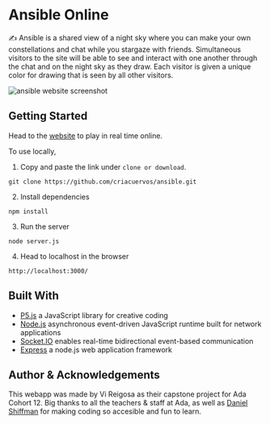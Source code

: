 # Ansible Online

✍️ Ansible is a shared view of a night sky where you can make your own constellations and chat while you stargaze with friends.
Simultaneous visitors to the site will be able to see and interact with one another through the chat and on the night sky as they draw.
Each visitor is given a unique color for drawing that is seen by all other visitors.

![ansible website screenshot](https://i.imgur.com/hjozDer.png)

## Getting Started

Head to the [website](https://ansible-web.herokuapp.com/) to play in real time online.

To use locally, 

1. Copy and paste the link under `clone or download`.

```
git clone https://github.com/criacuervos/ansible.git
```

2. Install dependencies 

```
npm install
```

3. Run the server 

```
node server.js
```

4. Head to localhost in the browser

```
http://localhost:3000/
```

## Built With

* [P5.js](https://p5js.org/libraries/) a JavaScript library for creative coding
* [Node.js](https://nodejs.org/en/about/) asynchronous event-driven JavaScript runtime built for network applications
* [Socket.IO](https://socket.io/) enables real-time bidirectional event-based communication
* [Express](https://expressjs.com/) a node.js web application framework

## Author & Acknowledgements

This webapp was made by Vi Reigosa as their capstone project for Ada Cohort 12. 
Big thanks to all the teachers & staff at Ada, as well as [Daniel Shiffman](https://thecodingtrain.com/) for making coding so accesible and fun to learn.
